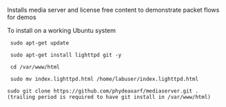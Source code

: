 Installs media server and license free content to demonstrate packet flows for demos

To install on a working Ubuntu system


     sudo apt-get update
  
     sudo apt-get install lighttpd git -y
  
     cd /var/www/html
  
     sudo mv index.lighttpd.html /home/labuser/index.lighttpd.html
  
    sudo git clone https://github.com/phydeaxarf/mediaserver.git .  (trailing period is required to have git install in /var/www/html)
